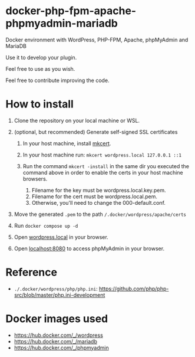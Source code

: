 # docker-php-fpm-apache-phpmyadmin-mariadb
Docker environment with WordPress, PHP-FPM, Apache, phpMyAdmin and MariaDB

Use it to develop your plugin.

Feel free to use as you wish.

Feel free to contribute improving the code.

# How to install
1. Clone the repository on your local machine or WSL.

2. (optional, but recommended) Generate self-signed SSL certificates
   1. In your host machine, install [mkcert](https://github.com/FiloSottile/mkcert).

    2. In your host machine run: `mkcert wordpress.local 127.0.0.1 ::1`

   2. Run the command `mkcert -install` in the same dir you executed the command above in order to enable the certs in your host machine browsers.
      1. Filename for the key must be wordpress.local.key.pem.
      2. Filename for the cert must be wordpress.local.pem.
      3. Otherwise, you'll need to change the 000-default.conf.

  3. Move the generated `.pem` to the path `/.docker/wordpress/apache/certs`

  4. Run `docker compose up -d`

  5. Open [wordpress.local](https://wordpress.local/) in your browser.

  6. Open [localhost:8080](http://localhost:8080) to access phpMyAdmin in your browser.


# Reference
* `./.docker/wordpress/php/php.ini`: https://github.com/php/php-src/blob/master/php.ini-development

# Docker images used
- https://hub.docker.com/_/wordpress
- https://hub.docker.com/_/mariadb
- https://hub.docker.com/_/phpmyadmin
